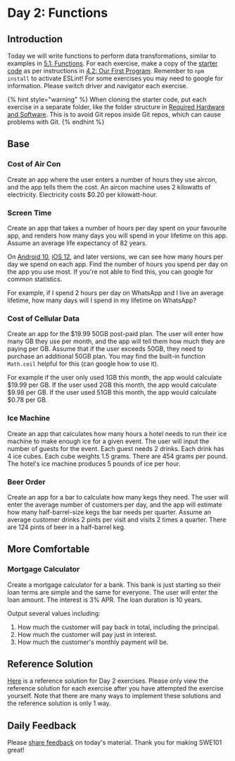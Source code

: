 # Day 2: Functions

## Introduction

Today we will write functions to perform data transformations, similar to examples in [5.1: Functions](../5-structuring-and-debugging-code/5.1-functions.md#exercises). For each exercise, make a copy of the [starter code](https://github.com/rocketacademy/swe101-starter-code) as per instructions in [4.2: Our First Program](../4-getting-started-with-code/4.2-our-first-program.md#setup). Remember to `npm install` to activate ESLint! For some exercises you may need to google for information. Please switch driver and navigator each exercise.

{% hint style="warning" %}
When cloning the starter code, put each exercise in a separate folder, like the folder structure in [Required Hardware and Software](../course-logistics/required-hardware-and-software.md#folder-structure-for-swe101). This is to avoid Git repos inside Git repos, which can cause problems with Git.
{% endhint %}

## Base

### Cost of Air Con

Create an app where the user enters a number of hours they use aircon, and the app tells them the cost. An aircon machine uses 2 kilowatts of electricity. Electricity costs $0.20 per kilowatt-hour. 

### Screen Time

Create an app that takes a number of hours per day spent on your favourite app, and renders how many days you will spend in your lifetime on this app. Assume an average life expectancy of 82 years. 

On [Android 10](https://wellbeing.google/tools/), [iOS 12](https://support.apple.com/en-us/HT208982), and later versions, we can see how many hours per day we spend on each app. Find the number of hours you spend per day on the app you use most. If you're not able to find this, you can google for common statistics.

For example, if I spend 2 hours per day on WhatsApp and I live an average lifetime, how many days will I spend in my lifetime on WhatsApp?

### Cost of Cellular Data

Create an app for the $19.99 50GB post-paid plan. The user will enter how many GB they use per month, and the app will tell them how much they are paying per GB. Assume that if the user exceeds 50GB, they need to purchase an additional 50GB plan. You may find the built-in function `Math.ceil` helpful for this \(can google how to use it\).

For example if the user only used 1GB this month, the app would calculate $19.99 per GB. If the user used 2GB this month, the app would calculate $9.98 per GB. If the user used 51GB this month, the app would calculate $0.78 per GB.

### Ice Machine

Create an app that calculates how many hours a hotel needs to run their ice machine to make enough ice for a given event. The user will input the number of guests for the event. Each guest needs 2 drinks. Each drink has 4 ice cubes. Each cube weights 1.5 grams. There are 454 grams per pound. The hotel's ice machine produces 5 pounds of ice per hour.

### Beer Order

Create an app for a bar to calculate how many kegs they need. The user will enter the average number of customers per day, and the app will estimate how many half-barrel-size kegs the bar needs per quarter. Assume an average customer drinks 2 pints per visit and visits 2 times a quarter. There are 124 pints of beer in a half-barrel keg.

## More Comfortable

### Mortgage Calculator

Create a mortgage calculator for a bank. This bank is just starting so their loan terms are simple and the same for everyone. The user will enter the loan amount. The interest is 3% APR. The loan duration is 10 years.

Output several values including:

1. How much the customer will pay back in total, including the principal.
2. How much the customer will pay just in interest.
3. How much the customer's monthly payment will be.

## Reference Solution

[Here](https://github.com/rocketacademy/swe101-starter-code/blob/day2/script.js) is a reference solution for Day 2 exercises. Please only view the reference solution for each exercise after you have attempted the exercise yourself. Note that there are many ways to implement these solutions and the reference solution is only 1 way.

## Daily Feedback

Please [share feedback](https://forms.gle/gMd9ubfvX1x2GnHCA) on today's material. Thank you for making SWE101 great!

